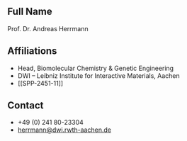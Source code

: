 ## Full Name
Prof. Dr. Andreas Herrmann

## Affiliations
- Head, Biomolecular Chemistry & Genetic Engineering
- DWI – Leibniz Institute for Interactive Materials, Aachen
- [[SPP-2451-11]]
## Contact
- +49 (0) 241 80-23304
- herrmann@dwi.rwth-aachen.de
